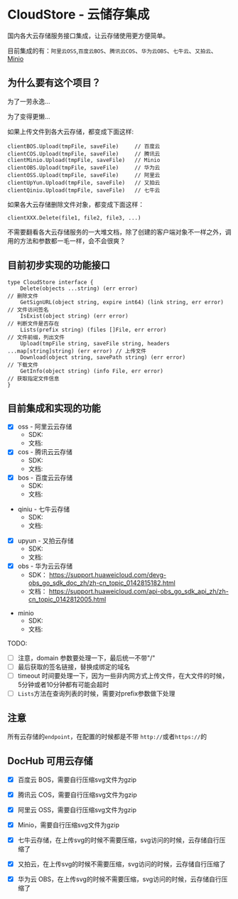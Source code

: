 # CloudStore - 云储存集成

国内各大云存储服务接口集成，让云存储使用更方便简单。

目前集成的有：`阿里云OSS`,`百度云BOS`、`腾讯云COS`、`华为云OBS`、`七牛云`、`又拍云`、[Minio](https://www.bookstack.cn/books/MinioCookbookZH)

## 为什么要有这个项目？

为了一劳永逸...

为了变得更懒...

如果上传文件到各大云存储，都变成下面这样:
```
clientBOS.Upload(tmpFile, saveFile)     // 百度云
clientCOS.Upload(tmpFile, saveFile)     // 腾讯云
clientMinio.Upload(tmpFile, saveFile)   // Minio
clientOBS.Upload(tmpFile, saveFile)     // 华为云
clientOSS.Upload(tmpFile, saveFile)     // 阿里云
clientUpYun.Upload(tmpFile, saveFile)   // 又拍云
clientQiniu.Upload(tmpFile, saveFile)   // 七牛云
```

如果各大云存储删除文件对象，都变成下面这样：
```
clientXXX.Delete(file1, file2, file3, ...)
```

不需要翻看各大云存储服务的一大堆文档，除了创建的客户端对象不一样之外，调用的方法和参数都一毛一样，会不会很爽？



## 目前初步实现的功能接口

```
type CloudStore interface {
	Delete(objects ...string) (err error)                                             // 删除文件
	GetSignURL(object string, expire int64) (link string, err error)                  // 文件访问签名
	IsExist(object string) (err error)                                                // 判断文件是否存在
	Lists(prefix string) (files []File, err error)                                    // 文件前缀，列出文件
	Upload(tmpFile string, saveFile string, headers ...map[string]string) (err error) // 上传文件
	Download(object string, savePath string) (err error)                              // 下载文件
	GetInfo(object string) (info File, err error)                                     // 获取指定文件信息
}
```


## 目前集成和实现的功能

- [x] oss - 阿里云云存储
    - SDK:
    - 文档:
- [x] cos - 腾讯云云存储
    - SDK:
    - 文档:
- [x] bos - 百度云云存储
    - SDK:
    - 文档:
- qiniu - 七牛云存储
    - SDK:
    - 文档:
- [x] upyun - 又拍云存储
  - SDK:
  - 文档:  
- [x] obs - 华为云云存储
    - SDK：      https://support.huaweicloud.com/devg-obs_go_sdk_doc_zh/zh-cn_topic_0142815182.html
    - 文档：      https://support.huaweicloud.com/api-obs_go_sdk_api_zh/zh-cn_topic_0142812005.html
- minio
    - SDK:
    - 文档:




TODO: 
- [ ] 注意，domain 参数要处理一下，最后统一不带"/"
- [ ] 最后获取的签名链接，替换成绑定的域名
- [ ] timeout 时间要处理一下，因为一些非内网方式上传文件，在大文件的时候，5分钟或者10分钟都有可能会超时
- [ ] `Lists`方法在查询列表的时候，需要对prefix参数做下处理

## 注意
所有云存储的`endpoint`，在配置的时候都是不带 `http://`或者`https://`的

## DocHub 可用云存储
- [x] 百度云 BOS，需要自行压缩svg文件为gzip
- [x] 腾讯云 COS，需要自行压缩svg文件为gzip
- [x] 阿里云 OSS，需要自行压缩svg文件为gzip
- [x] Minio，需要自行压缩svg文件为gzip
- [x] 七牛云存储，在上传svg的时候不需要压缩，svg访问的时候，云存储自行压缩了
- [x] 又拍云，在上传svg的时候不需要压缩，svg访问的时候，云存储自行压缩了
- [x] 华为云 OBS，在上传svg的时候不需要压缩，svg访问的时候，云存储自行压缩了





